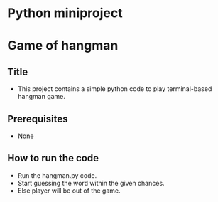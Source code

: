 # Python miniproject
# Game of hangman 
## Title
- This project contains a simple python code to play terminal-based hangman game.
## Prerequisites
- None
## How to run the code
- Run the hangman.py code.
- Start guessing the word within the given chances.
- Else player will be out of the game.
